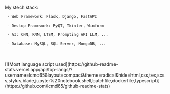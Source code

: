 <br>
  My stech stack:
  
     - Web Framework: Flask, Django, FastAPI
     
     - Destop Framework: PyQT, Tkinter, Winform
     
     - AI: CNN, RNN, LTSM, Prompting API LLM, ...
     
     - Database: MySQL, SQL Server, MongoDB, ...     
</br>
<br>
[![Most language script used](https://github-readme-stats.vercel.app/api/top-langs/?username=lcmd65&layout=compact&theme=radical&hide=html,css,tex,scss,stylus,blade,jupyter%20notebook,shell,batchfile,dockerfile,typescript)](https://github.com/lcmd65/github-readme-stats)
</br>
